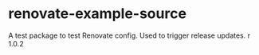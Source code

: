 # renovate-example-source
A test package to test Renovate config. Used to trigger release updates.
r 1.0.2
